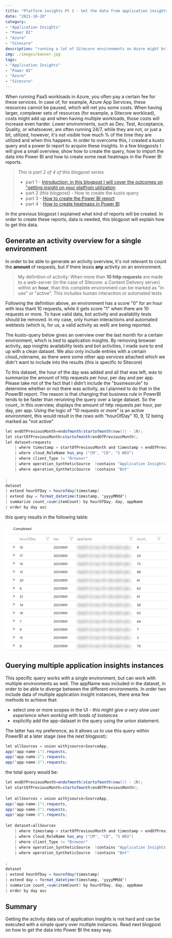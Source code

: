 ```yaml
---
title: "Platform insights Pt 2 - Get the data from application insights"
date: "2021-10-20"
category: 
- "Application Insights"
- "Power BI"
- "Azure"
- "Sitecore"
description: "running a lot of Sitecore environments on Azure might bring a lot of costs, as the payroll continues 24/7. This blogpost series describes how to get insights in the actual utilization (and waste)"
img: ./images/banner.jpg
tags:
- "Application Insights"
- "Power BI"
- "Azure"
- "Sitecore"
---
```

When running PaaS workloads in Azure, you often pay a certain fee for these services. In case of, for example, Azure App Services, these resources cannot be paused, which will net you some costs. When having larger, complexer sets of resources (for example, a Sitecore workload), costs might add up and when having multiple workloads, those costs will increase even harder. Lower environments, such as Dev, Test, Acceptance, Quality, or whatsoever, are often running 24/7, while they are not, or just a bit, utilized, however, it's not visible how much % of the time they are utilized and when this happens. In order to overcome this, I created a kusto query and a power bi report to acquire these insights. In a few blogposts I will give a small overview, show how to create the query, how to import the data into Power BI and how to create some neat heatmaps in the Power BI reports. 

> *This is part 2 of 4 of this blogpost series* 
> * part 1  - [Introduction: in this blogpost I will cover the outcomes on "getting insight on your platfrom utilization](..\getting-insights-in-your-paas-utilization-using-app-insights-and-power-bi-part-1)
> * part 2 *(this blogpost)* - How to create the kusto query
> * part 3 - [How to create the Power BI report](..\getting-insights-in-your-paas-utilization-using-app-insights-and-power-bi-part-3)
> * part 4 - [How to create heatmaps in Power BI](..\getting-insights-in-your-paas-utilization-using-app-insights-and-power-bi-part-4)

In the previous blogpost I explained what kind of reports will be created. In order to create these reports, data is needed, this blogpost will explain how to get this data.

## Generate an activity overview for a single environment
In order to be able to generate an activity overview, it's not relevant to count the **amount** of requests, but if there lessis **any** activity on an environment.

> My definition of activity: When more than **10 http requests** are made to a web-server (in the case of Sitecore: a Content Delivery server) within an **hour**, than this complete environment can be marked as "in use" or "active". This includes human interaction or automated tests

Following the definition above, an environment has a score "0" for an hour with less thant 10 requests, while it gets score "1" when there are 10 requests or more. To have valid data, bot activity and availablity tests should be removed. In my case, only human interactions and automated webtests (which is, for us, a valid activity as well) are being reported.

The kusto-query below gives an overview over the last month for a certain environment, which is tied to application insights. By removing browser activity, app insights availability tests and bot activities, I made sure to end up with a clean dataset. We also only include entries with a certain cloud_rolename, as there were some other app services attached which we didn't want to include into the results (this is specific to Sitecore)

To this dataset, the hour of the day was added and all that was left, was to summarize the amount of http requests per hour, per day and per app. Please take not of the fact that I didn't include the "businessrule" to determine whether or not there was activity, as I planned to do that in the PowerBI report. The reason is that changing that business rule in PowerBI tends to be faster than rerunning the query over a large dataset. So the count_ in this overview, displays the amount of http requests per hour, per day, per app. Using the logic of "10 requests or more" is an active environment, this would result in the rows with "hourOfDay" 10, 9, 12 being marked as "not active"

```csharp {numberLines: true}
let endOfPreviousMonth=endofmonth(startofmonth(now()) - 1h);
let startOfPreviousMonth=startofmonth(endOfPreviousMonth);
let dataset=requests
    | where timestamp > startOfPreviousMonth and timestamp < endOfPreviousMonth
    | where cloud_RoleName has_any ("CM", "CD", "S WEU")
    | where client_Type != "Browser"   
    | where operation_SyntheticSource  !contains "Application Insights Availability"
    | where operation_SyntheticSource  !contains "Bot"
    
;
dataset
| extend hourOfDay = hourofday(timestamp)
| extend day = format_datetime(timestamp, 'yyyyMMdd')
| summarize count_=sum(itemCount) by hourOfDay, day, appName
| order by day asc
```

this query results in the following table:

![](./images/app-insights-results.png)

## Querying multiple application insights instances
This specific query works with a single environment, but can work with multiple environments as well. The appName was included in the dataset, in order to be able to diverge between the different environments. In order two include data of multiple application insight instances, there area few methods to achieve that: 
* select one or more scopes in the UI *- this might give a very slow user experience when working with loads of instances*
* explicitly add the app-dataset in the query using the union statement.

The latter has my preference, as it allows us to use this query within PowerBI at a later stage (see the next blogpost):

```csharp
let allSources = union withjsource=SourceApp,
app('app-name-1').requests,
app('app-name-2').requests,
app('app-name-3').requests;
```

the total query would be:
```csharp
let endOfPreviousMonth=endofmonth(startofmonth(now()) - 1h);
let startOfPreviousMonth=startofmonth(endOfPreviousMonth);

let allSources = union withjsource=SourceApp,
app('app-name-1').requests,
app('app-name-2').requests,
app('app-name-3').requests;

let dataset=allSources
    | where timestamp > startOfPreviousMonth and timestamp < endOfPreviousMonth
    | where cloud_RoleName has_any ("CM", "CD", "S WEU")
    | where client_Type != "Browser"   
    | where operation_SyntheticSource  !contains "Application Insights Availability"
    | where operation_SyntheticSource  !contains "Bot"
    
;
dataset
| extend hourOfDay = hourofday(timestamp)
| extend day = format_datetime(timestamp, 'yyyyMMdd')
| summarize count_=sum(itemCount) by hourOfDay, day, appName
| order by day asc
```

## Summary
Getting the activity data out of application insights is not hard and can be executed with a simple query over multiple instances. Read next blogpost on how to get the data into Power BI the easy way.



